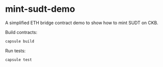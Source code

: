 # mint-sudt-demo

A simplified ETH bridge contract demo to show how to mint SUDT on CKB.

Build contracts:

``` sh
capsule build
```

Run tests:

``` sh
capsule test
```
